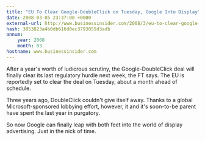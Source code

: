 ```yaml
---
title: "EU To Clear Google-DoubleClick on Tuesday, Google Into Display"
date: 2008-03-05 23:37:00 +0000
external-url: http://www.businessinsider.com/2008/3/eu-to-clear-google-doubleclick-on-tuesday--about-time-
hash: 3853823a4b0db616d0ec3793055d3adb
annum:
    year: 2008
    month: 03
hostname: www.businessinsider.com
---
```


After a year's worth of ludicrous scrutiny, the Google-DoubleClick deal will finally clear its last regulatory hurdle next week, the FT says. The EU is reportedly set to clear the deal on Tuesday, about a month ahead of schedule.

Three years ago, DoubleClick couldn't give itself away.  Thanks to a global Microsoft-sponsored lobbying effort, however, it and it's soon-to-be parent have spent the last year in purgatory.

So now Google can finally leap with both feet into the world of display advertising.  Just in the nick of time.
